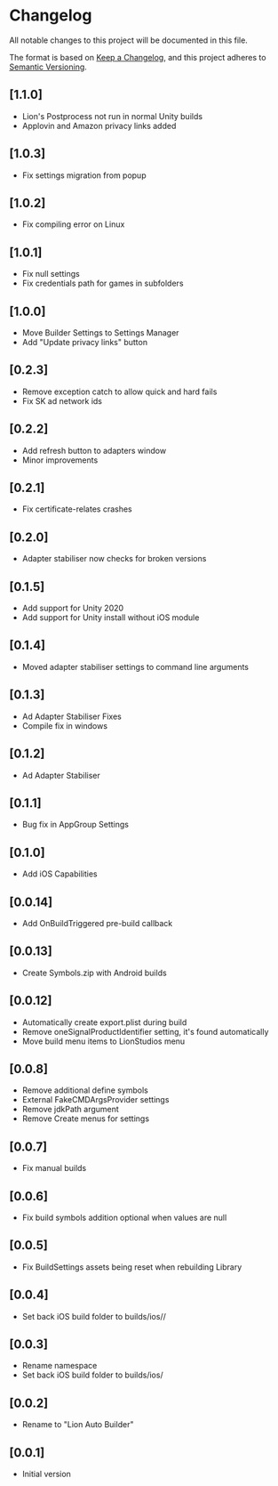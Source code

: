# Changelog
All notable changes to this project will be documented in this file.

The format is based on [Keep a Changelog](https://keepachangelog.com/en/1.0.0/),
and this project adheres to [Semantic Versioning](https://semver.org/spec/v2.0.0.html).

## [1.1.0]
- Lion's Postprocess not run in normal Unity builds
- Applovin and Amazon privacy links added

## [1.0.3]
- Fix settings migration from popup

## [1.0.2]
- Fix compiling error on Linux

## [1.0.1]
- Fix null settings
- Fix credentials path for games in subfolders

## [1.0.0]
- Move Builder Settings to Settings Manager 
- Add "Update privacy links" button

## [0.2.3]
- Remove exception catch to allow quick and hard fails
- Fix SK ad network ids

## [0.2.2]
- Add refresh button to adapters window
- Minor improvements

## [0.2.1]
- Fix certificate-relates crashes

## [0.2.0]
- Adapter stabiliser now checks for broken versions

## [0.1.5]
- Add support for Unity 2020
- Add support for Unity install without iOS module

## [0.1.4]
- Moved adapter stabiliser settings to command line arguments

## [0.1.3]
- Ad Adapter Stabiliser Fixes
- Compile fix in windows

## [0.1.2]
- Ad Adapter Stabiliser

## [0.1.1]
- Bug fix in AppGroup Settings

## [0.1.0]
- Add iOS Capabilities

## [0.0.14]
- Add OnBuildTriggered pre-build callback

## [0.0.13]
- Create Symbols.zip with Android builds

## [0.0.12]
- Automatically create export.plist during build
- Remove oneSignalProductIdentifier setting, it's found automatically
- Move build menu items to LionStudios menu

## [0.0.8]
- Remove additional define symbols
- External FakeCMDArgsProvider settings
- Remove jdkPath argument
- Remove Create menus for settings

## [0.0.7]
- Fix manual builds

## [0.0.6]
- Fix build symbols addition optional when values are null

## [0.0.5]
- Fix BuildSettings assets being reset when rebuilding Library

## [0.0.4]
- Set back iOS build folder to builds/ios/<environment>/<buildName>

## [0.0.3]
- Rename namespace
- Set back iOS build folder to builds/ios/<buildName>

## [0.0.2]
- Rename to "Lion Auto Builder"

## [0.0.1]
 - Initial version